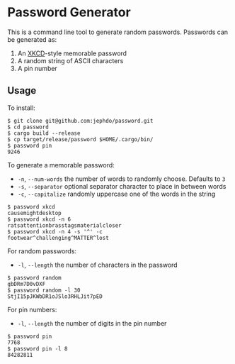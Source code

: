 # Password Generator

This is a command line tool to generate random passwords. Passwords can be generated as:

1. An [XKCD](https://xkcd.com/936/)-style memorable password
2. A random string of ASCII characters
3. A pin number

## Usage

To install:
```
$ git clone git@github.com:jephdo/password.git
$ cd password
$ cargo build --release
$ cp target/release/password $HOME/.cargo/bin/
$ password pin
9246
```

To generate a memorable password:
* `-n`, `--num-words` the number of words to randomly choose. Defaults to `3`
* `-s`, `--separator` optional separator character to place in between words
* `-c`, `--capitalize` randomly uppercase one of the words in the string
```
$ password xkcd
causemightdesktop
$ password xkcd -n 6
ratsattentionbrasstagsmaterialcloser
$ password xkcd -n 4 -s '^' -c
footwear^challenging^MATTER^lost
```

For random passwords:
* `-l`, `--length` the number of characters in the password
  
```
$ password random 
gbDRm7D0vDXF
$ password random -l 30
StjI15pJKWbDR1oJSlo3RHLJit7pED
```

For pin numbers:
* `-l`, `--length` the number of digits in the pin number

```
$ password pin
7768
$ password pin -l 8
84282811
```